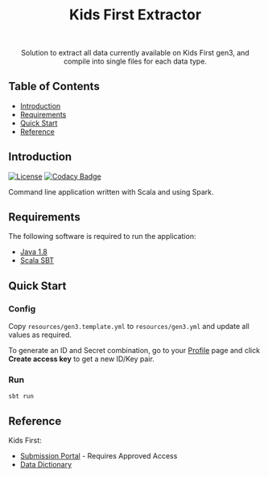 <h1 align="center"> Kids First Extractor </h1> <br>

<p align="center">
  Solution to extract all data currently available on Kids First gen3, and compile into single files for each data type.
</p>


## Table of Contents

- [Introduction](#introduction)
- [Requirements](#requirements)
- [Quick Start](#quick-start)
- [Reference](#reference)


## Introduction

[![License](https://img.shields.io/badge/License-Apache%202.0-blue.svg)](https://opensource.org/licenses/Apache-2.0)
[![Codacy Badge](https://api.codacy.com/project/badge/Grade/7afa4461328e4292b9967aedef235d99)](https://www.codacy.com/app/joneubank/kids-first-extractor?utm_source=github.com&amp;utm_medium=referral&amp;utm_content=joneubank/kids-first-extractor&amp;utm_campaign=Badge_Grade)

Command line application written with Scala and using Spark.


## Requirements
The following software is required to run the application:

* [Java 1.8](http://www.oracle.com/technetwork/java/javase/downloads/jdk8-downloads-2133151.html)
* [Scala SBT](https://www.scala-lang.org/download/)

## Quick Start

### Config
Copy `resources/gen3.template.yml` to `resources/gen3.yml` and update all values as required. 

To generate an ID and Secret combination, go to your [Profile](https://gen3.kids-first.io/identity) page and click __Create access key__ to get a new ID/Key pair.

### Run
```$bash
sbt run
```
## Reference
Kids First:
 * [Submission Portal](https://gen3.kids-first.io/) - Requires Approved Access
 * [Data Dictionary](https://gen3.kids-first.io/dd)


